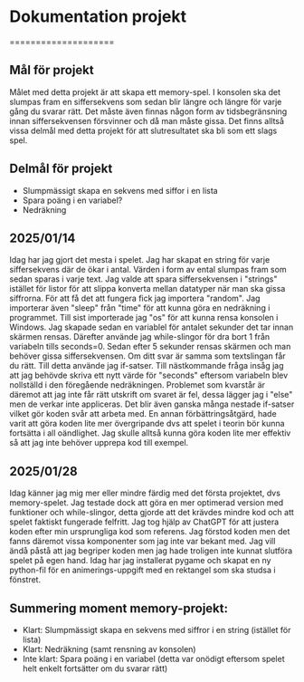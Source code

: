 # Dokumentation projekt
====================
## Mål för projekt
Målet med detta projekt är att skapa ett memory-spel. I konsolen ska det slumpas fram 
en siffersekvens som sedan blir längre och längre för varje gång du svarar rätt. Det måste även finnas 
någon form av tidsbegränsning innan siffersekvensen försvinner och då man måste gissa. Det finns alltså vissa delmål med detta projekt för att slutresultatet ska bli som ett slags spel.
## Delmål för projekt
- Slumpmässigt skapa en sekvens med siffor i en lista
- Spara poäng i en variabel?
- Nedräkning
## 2025/01/14
Idag har jag gjort det mesta i spelet. Jag har skapat en string för varje siffersekvens där de ökar i antal. Värden i form av ental slumpas fram som sedan sparas i varje text. Jag valde att spara siffersekvensen i "strings" istället för listor för att slippa konverta mellan datatyper när man ska gissa siffrorna. För att få det att fungera fick jag importera "random". Jag importerar även "sleep" från "time" för att kunna göra en nedräkning i programmet. Till sist importerade jag "os" för att kunna rensa konsolen i Windows. Jag skapade sedan en variablel för antalet sekunder det tar innan skärmen rensas. Därefter använde jag while-slingor för dra bort 1 från variabeln tills seconds=0. Sedan efter 5 sekunder rensas skärmen och man behöver gissa siffersekvensen. Om ditt svar är samma som textslingan får du rätt. Till detta använde jag if-satser. Till nästkommande fråga insåg jag att jag behövde skriva ett nytt värde för "seconds" eftersom variabeln blev nollställd i den föregående nedräkningen. Problemet som kvarstår är däremot att jag inte får rätt utskrift om svaret är fel, dessa lägger jag i "else" men de verkar inte appliceras. Det blir även ganska många nestade if-satser vilket gör koden svår att arbeta med. En annan förbättringsåtgärd, hade varit att göra koden lite mer övergripande dvs att spelet i teorin bör kunna fortsätta i all oändlighet. Jag skulle alltså kunna göra koden lite mer effektiv så att jag inte behöver upprepa kod till exempel.
## 2025/01/28
Idag känner jag mig mer eller mindre färdig med det första projektet, dvs memory-spelet. Jag testade dock att göra en mer optimerad version med funktioner och while-slingor, detta gjorde att det krävdes mindre kod och att spelet faktiskt fungerade felfritt. Jag tog hjälp av ChatGPT för att justera koden efter min ursprungliga kod som referens. Jag förstod koden men det fanns däremot vissa komponenter som jag inte var bekant med. Jag vill ändå påstå att jag begriper koden men jag hade troligen inte kunnat slutföra spelet på egen hand. Idag har jag installerat pygame och skapat en ny python-fil för en animerings-uppgift med en rektangel som ska studsa i fönstret.
## Summering moment memory-projekt:
- Klart: Slumpmässigt skapa en sekvens med siffror i en string (istället för lista)
- Klart: Nedräkning (samt rensning av konsolen)
- Inte klart: Spara poäng i en variabel (detta var onödigt eftersom spelet helt enkelt fortsätter om du svarar rätt)
